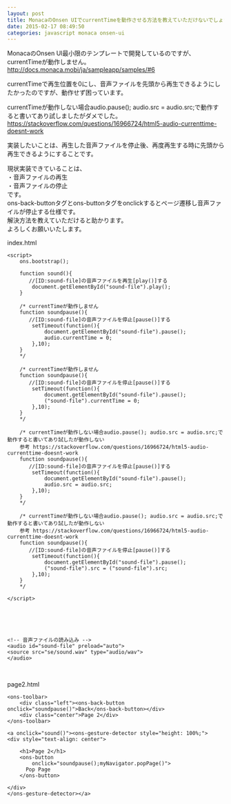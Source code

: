 ```yaml
---
layout: post
title: MonacaのOnsen UIでcurrentTimeを動作させる方法を教えていただけないでしょうか？
date: 2015-02-17 08:49:50
categories: javascript monaca onsen-ui
---
```

<!-- {% raw %} -->
<p>MonacaのOnsen UI最小限のテンプレートで開発しているのですが、currentTimeが動作しません。<br>
<a href="http://docs.monaca.mobi/ja/sampleapp/samples/#6" rel="nofollow noreferrer">http://docs.monaca.mobi/ja/sampleapp/samples/#6</a></p>

<p>currentTimeで再生位置を0にし、音声ファイルを先頭から再生できるようにしたかったのですが、動作せず困っています。</p>

<p>currentTimeが動作しない場合audio.pause(); audio.src = audio.src;で動作すると書いてあり試しましたがダメでした。<br>
<a href="https://stackoverflow.com/questions/16966724/html5-audio-currenttime-doesnt-work">https://stackoverflow.com/questions/16966724/html5-audio-currenttime-doesnt-work</a></p>

<p>実装したいことは、再生した音声ファイルを停止後、再度再生する時に先頭から再生できるようにすることです。</p>

<p>現状実装できていることは、<br>
・音声ファイルの再生<br>
・音声ファイルの停止<br>
です。<br>
ons-back-buttonタグとons-buttonタグをonclickするとページ遷移し音声ファイルが停止する仕様です。<br>
解決方法を教えていただけると助かります。<br>
よろしくお願いいたします。</p>

<p>index.html</p>

<pre><code>&lt;script&gt;
    ons.bootstrap();

    function sound(){
       //[ID:sound-file]の音声ファイルを再生[play()]する
        document.getElementById("sound-file").play();
    }

    /* currentTimeが動作しません
    function soundpause(){
       //[ID:sound-file]の音声ファイルを停止[pause()]する
        setTimeout(function(){
            document.getElementById("sound-file").pause();
            audio.currentTime = 0;
        },10);
    }
    */

    /* currentTimeが動作しません
    function soundpause(){
       //[ID:sound-file]の音声ファイルを停止[pause()]する
        setTimeout(function(){
            document.getElementById("sound-file").pause();
            ("sound-file").currentTime = 0;
        },10);
    }
    */

    /* currentTimeが動作しない場合audio.pause(); audio.src = audio.src;で動作すると書いてあり試したが動作しない
    参考 https://stackoverflow.com/questions/16966724/html5-audio-currenttime-doesnt-work
    function soundpause(){
       //[ID:sound-file]の音声ファイルを停止[pause()]する
        setTimeout(function(){
            document.getElementById("sound-file").pause();
            audio.src = audio.src;
        },10);
    }
    */

    /* currentTimeが動作しない場合audio.pause(); audio.src = audio.src;で動作すると書いてあり試したが動作しない
    参考 https://stackoverflow.com/questions/16966724/html5-audio-currenttime-doesnt-work
    function soundpause(){
       //[ID:sound-file]の音声ファイルを停止[pause()]する
        setTimeout(function(){
            document.getElementById("sound-file").pause();
            ("sound-file").src = ("sound-file").src;
        },10);
    }
    */

&lt;/script&gt;
</code></pre>

<p><br>
<br>
    <br>
    </p>

<pre><code>&lt;!-- 音声ファイルの読み込み --&gt;
&lt;audio id="sound-file" preload="auto"&gt;
&lt;source src="se/sound.wav" type="audio/wav"&gt;
&lt;/audio&gt;
</code></pre>

<p><br>
</p>

<p>page2.html</p>

<pre><code>&lt;ons-toolbar&gt;
    &lt;div class="left"&gt;&lt;ons-back-button onclick="soundpause()"&gt;Back&lt;/ons-back-button&gt;&lt;/div&gt;
    &lt;div class="center"&gt;Page 2&lt;/div&gt;
&lt;/ons-toolbar&gt;

&lt;a onclick="sound()"&gt;&lt;ons-gesture-detector style="height: 100%;"&gt;
&lt;div style="text-align: center"&gt;

    &lt;h1&gt;Page 2&lt;/h1&gt;
    &lt;ons-button
        onclick="soundpause();myNavigator.popPage()"&gt;
      Pop Page
    &lt;/ons-button&gt;

&lt;/div&gt;
&lt;/ons-gesture-detector&gt;&lt;/a&gt;
</code></pre>

<p></p>
<!-- {% endraw %} -->
